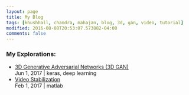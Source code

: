 ```yaml
---
layout: page
title: My Blog
tags: [khushhall, chandra, mahajan, blog, 3d, gan, video, tutorial]
modified: 2016-08-08T20:53:07.573882-04:00
comments: false
---
```


### My Explorations:

* [3D Generative Adversarial Networks (3D GAN)](3dgan/)<br /> Jun 1, 2017 | keras, deep learning
* [Video Stabilization](video-stabilization/)<br /> Feb 1, 2017 | matlab
<!--* [LSTM-explained](topic/LSTM/)-->
